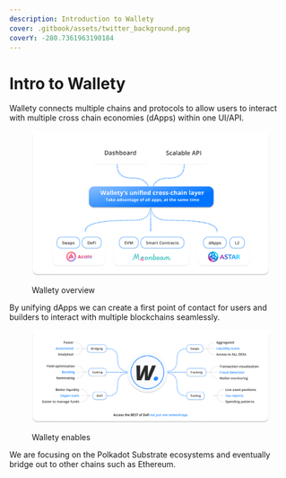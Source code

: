 ```yaml
---
description: Introduction to Wallety
cover: .gitbook/assets/twitter_background.png
coverY: -280.7361963190184
---
```


# Intro to Wallety

Wallety connects multiple chains and protocols to allow users to interact with multiple cross chain economies (dApps) within one UI/API.

<figure><img src=".gitbook/assets/wallety-overview.png" alt=""><figcaption><p>Wallety overview</p></figcaption></figure>

By unifying dApps we can create a first point of contact for users and builders to interact with multiple blockchains seamlessly.

<figure><img src=".gitbook/assets/wallety-enables (1).png" alt=""><figcaption><p>Wallety enables</p></figcaption></figure>

We are focusing on the Polkadot Substrate ecosystems and eventually bridge out to other chains such as Ethereum.&#x20;
